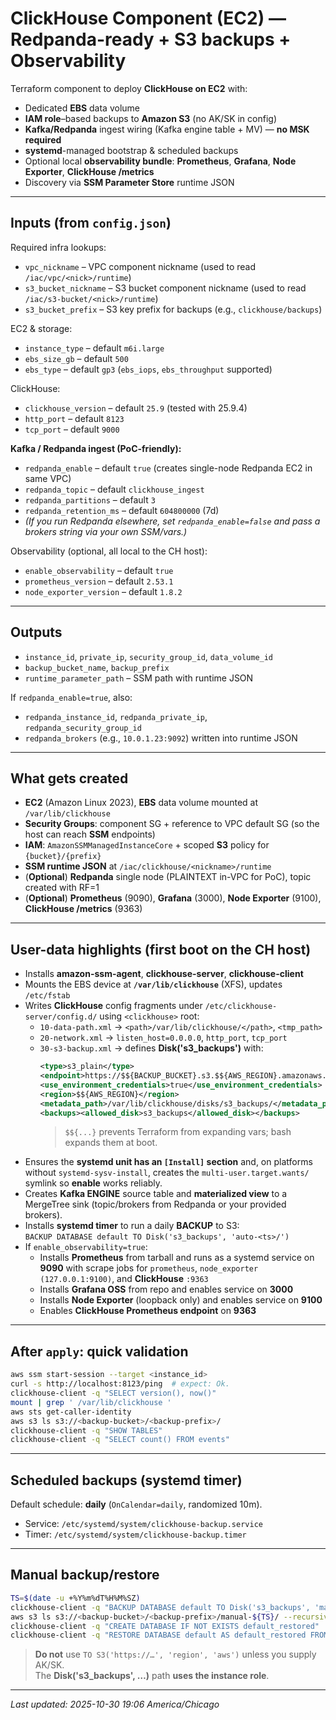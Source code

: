 # ClickHouse Component (EC2) — **Redpanda-ready + S3 backups + Observability**

Terraform component to deploy **ClickHouse on EC2** with:

- Dedicated **EBS** data volume  
- **IAM role**–based backups to **Amazon S3** (no AK/SK in config)  
- **Kafka/Redpanda** ingest wiring (Kafka engine table + MV) — **no MSK required**  
- **systemd**-managed bootstrap & scheduled backups  
- Optional local **observability bundle**: **Prometheus**, **Grafana**, **Node Exporter**, **ClickHouse /metrics**  
- Discovery via **SSM Parameter Store** runtime JSON

---

## Inputs (from `config.json`)

Required infra lookups:
- `vpc_nickname` – VPC component nickname (used to read `/iac/vpc/<nick>/runtime`)
- `s3_bucket_nickname` – S3 bucket component nickname (used to read `/iac/s3-bucket/<nick>/runtime`)
- `s3_bucket_prefix` – S3 key prefix for backups (e.g., `clickhouse/backups`)

EC2 & storage:
- `instance_type` – default `m6i.large`
- `ebs_size_gb` – default `500`
- `ebs_type` – default `gp3` (`ebs_iops`, `ebs_throughput` supported)

ClickHouse:
- `clickhouse_version` – default `25.9` (tested with 25.9.4)
- `http_port` – default `8123`
- `tcp_port` – default `9000`

**Kafka / Redpanda ingest (PoC-friendly):**
- `redpanda_enable` – default `true` (creates single-node Redpanda EC2 in same VPC)
- `redpanda_topic` – default `clickhouse_ingest`
- `redpanda_partitions` – default `3`
- `redpanda_retention_ms` – default `604800000` (7d)
- _(If you run Redpanda elsewhere, set `redpanda_enable=false` and pass a brokers string via your own SSM/vars.)_

Observability (optional, all local to the CH host):
- `enable_observability` – default `true`
- `prometheus_version` – default `2.53.1`
- `node_exporter_version` – default `1.8.2`

---

## Outputs

- `instance_id`, `private_ip`, `security_group_id`, `data_volume_id`
- `backup_bucket_name`, `backup_prefix`
- `runtime_parameter_path` – SSM path with runtime JSON

If `redpanda_enable=true`, also:
- `redpanda_instance_id`, `redpanda_private_ip`, `redpanda_security_group_id`
- `redpanda_brokers` (e.g., `10.0.1.23:9092`) written into runtime JSON

---

## What gets created

- **EC2** (Amazon Linux 2023), **EBS** data volume mounted at `/var/lib/clickhouse`
- **Security Groups**: component SG + reference to VPC default SG (so the host can reach **SSM** endpoints)
- **IAM**: `AmazonSSMManagedInstanceCore` + scoped **S3** policy for `{bucket}/{prefix}`
- **SSM runtime JSON** at `/iac/clickhouse/<nickname>/runtime`
- (**Optional**) **Redpanda** single node (PLAINTEXT in-VPC for PoC), topic created with RF=1
- (**Optional**) **Prometheus** (9090), **Grafana** (3000), **Node Exporter** (9100), **ClickHouse /metrics** (9363)

---

## User-data highlights (first boot on the CH host)

- Installs **amazon-ssm-agent**, **clickhouse-server**, **clickhouse-client**
- Mounts the EBS device at **`/var/lib/clickhouse`** (XFS), updates `/etc/fstab`
- Writes **ClickHouse** config fragments under `/etc/clickhouse-server/config.d/` using `<clickhouse>` root:
  - `10-data-path.xml` → `<path>/var/lib/clickhouse/</path>`, `<tmp_path>`
  - `20-network.xml` → `listen_host=0.0.0.0`, `http_port`, `tcp_port`
  - `30-s3-backup.xml` → defines **Disk('s3_backups')** with:
    ```xml
    <type>s3_plain</type>
    <endpoint>https://$${BACKUP_BUCKET}.s3.$${AWS_REGION}.amazonaws.com/$${BACKUP_PREFIX}/</endpoint>
    <use_environment_credentials>true</use_environment_credentials>
    <region>$${AWS_REGION}</region>
    <metadata_path>/var/lib/clickhouse/disks/s3_backups/</metadata_path>
    <backups><allowed_disk>s3_backups</allowed_disk></backups>
    ```
    > `$${...}` prevents Terraform from expanding vars; bash expands them at boot.
- Ensures the **systemd unit has an `[Install]` section** and, on platforms without `systemd-sysv-install`, creates the `multi-user.target.wants/` symlink so **enable** works reliably.
- Creates **Kafka ENGINE** source table and **materialized view** to a MergeTree sink (topic/brokers from Redpanda or your provided brokers).
- Installs **systemd timer** to run a daily **BACKUP** to S3:  
  `BACKUP DATABASE default TO Disk('s3_backups', 'auto-<ts>/')`
- If `enable_observability=true`:
  - Installs **Prometheus** from tarball and runs as a systemd service on **9090** with scrape jobs for `prometheus`, `node_exporter (127.0.0.1:9100)`, and **ClickHouse** `:9363`
  - Installs **Grafana OSS** from repo and enables service on **3000**
  - Installs **Node Exporter** (loopback only) and enables service on **9100**
  - Enables **ClickHouse Prometheus endpoint** on **9363**

---

## After `apply`: quick validation

```bash
aws ssm start-session --target <instance_id>
curl -s http://localhost:8123/ping  # expect: Ok.
clickhouse-client -q "SELECT version(), now()"
mount | grep ' /var/lib/clickhouse '
aws sts get-caller-identity
aws s3 ls s3://<backup-bucket>/<backup-prefix>/
clickhouse-client -q "SHOW TABLES"
clickhouse-client -q "SELECT count() FROM events"
```

---

## Scheduled backups (systemd timer)

Default schedule: **daily** (`OnCalendar=daily`, randomized 10m).

- Service: `/etc/systemd/system/clickhouse-backup.service`  
- Timer:   `/etc/systemd/system/clickhouse-backup.timer`

---

## Manual backup/restore

```bash
TS=$(date -u +%Y%m%dT%H%M%SZ)
clickhouse-client -q "BACKUP DATABASE default TO Disk('s3_backups', 'manual-${TS}/')"
aws s3 ls s3://<backup-bucket>/<backup-prefix>/manual-${TS}/ --recursive
clickhouse-client -q "CREATE DATABASE IF NOT EXISTS default_restored"
clickhouse-client -q "RESTORE DATABASE default AS default_restored FROM Disk('s3_backups', 'manual-${TS}/')"
```

> **Do not** use `TO S3('https://…', 'region', 'aws')` unless you supply AK/SK.  
> The **Disk('s3_backups', …)** path **uses the instance role**.

---

_Last updated: 2025-10-30 19:06 America/Chicago_
